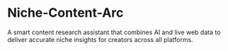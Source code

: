# Niche-Content-Arc
A smart content research assistant that combines AI and live web data to deliver accurate niche insights for creators across all platforms.
